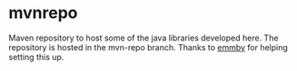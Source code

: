 # mvnrepo
Maven repository to host some of the java libraries developed here. The repository is hosted in the mvn-repo branch. Thanks to [emmby](https://stackoverflow.com/a/14013645) for helping setting this up.
